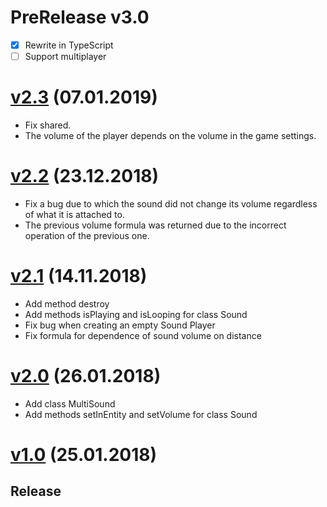 # PreRelease v3.0
- [x] Rewrite in TypeScript
- [ ] Support multiplayer

# [v2.3](https://github.com/Wolf-Team/Libraries/blob/master/SoundAPI.js) (07.01.2019)
- Fix shared.
- The volume of the player depends on the volume in the game settings.

# [v2.2](https://github.com/Wolf-Team/Libraries/blob/60a1247edc14fabfb3cc1c01dc3fe52ab398acd1/SoundAPI.js) (23.12.2018)
- Fix a bug due to which the sound did not change its volume regardless of what it is attached to.
- The previous volume formula was returned due to the incorrect operation of the previous one.

# [v2.1](https://github.com/Wolf-Team/Libraries/blob/d4542eee83422197f21e5c333d6737ee2319b4c0/SoundAPI.js) (14.11.2018)
- Add method destroy
- Add methods isPlaying and isLooping for class Sound
- Fix bug when creating an empty Sound Player
- Fix formula for dependence of sound volume on distance

# [v2.0](https://github.com/Wolf-Team/Libraries/blob/887d38ee300a609825efaf18a974f9df00710cf2/SoundAPI.js) (26.01.2018)
- Add class MultiSound
- Add methods setInEntity and setVolume for class Sound

# [v1.0](https://github.com/Wolf-Team/Libraries/blob/65e5ccc82be93dd8f6909e8686457c838b361027/SoundAPI.js) (25.01.2018)
## Release
